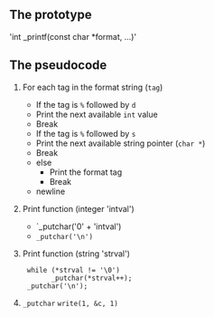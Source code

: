 ## The prototype
   'int _printf(const char *format, ...)'

## The pseudocode
1. For each tag in the format string (`tag`)
   - If the tag is `%` followed by `d`
    - Print the next available `int` value
    - Break
   - If the tag is `%` followed by `s`
    - Print the next available string pointer (`char *`)
    - Break
   - else
     - Print the format tag
     - Break
   - newline

2. Print function (integer 'intval')
   - `_putchar('0' + 'intval')
   - `_putchar('\n')`

3. Print function (string 'strval')
   ```
	while (*strval != '\0')
	      _putchar(*strval++);
	_putchar('\n');
	```
4. `_putchar`
   `write(1, &c, 1)`